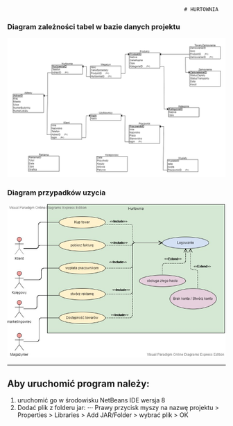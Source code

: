                                                              # HURTOWNIA





### Diagram zależności tabel w bazie danych projektu
![diagram ERD](ERD.png)

### Diagram przypadków uzycia
![diagram przypadków użycia](useDiagram.jpg)

***

## Aby uruchomić program należy:
 1. uruchomić go w środowisku NetBeans IDE wersja 8
 2. Dodać plik z folderu jar:
 ⋅⋅⋅ Prawy przycisk myszy na nazwę projektu > Properties > Libraries > Add JAR/Folder > wybrać plik > OK
